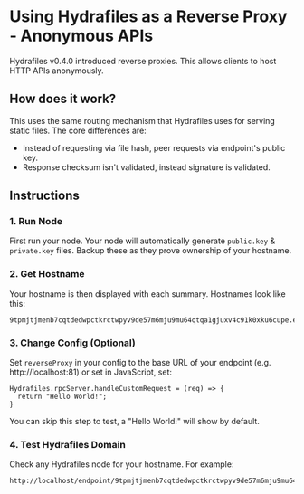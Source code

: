 # Using Hydrafiles as a Reverse Proxy ‐ Anonymous APIs

Hydrafiles v0.4.0 introduced reverse proxies. This allows clients to host HTTP APIs anonymously.

## How does it work?

This uses the same routing mechanism that Hydrafiles uses for serving static files. The core differences are:

- Instead of requesting via file hash, peer requests via endpoint's public key.
- Response checksum isn't validated, instead signature is validated.

## Instructions

### 1. Run Node

First run your node. Your node will automatically generate `public.key` & `private.key` files. Backup these as they prove ownership of your hostname.

### 2. Get Hostname

Your hostname is then displayed with each summary. Hostnames look like this:

```
9tpmjtjmenb7cqtdedwpctkrctwpyv9de57m6mju9mu64qtqa1gjuxv4c91k0xku6cupe.etm62bb4cwv30rbj9n83gjv6atcq2u9ddnjm8mvt9t25jqv4e557cjjadt3n6d3jb1n7e
```

### 3. Change Config (Optional)

Set `reverseProxy` in your config to the base URL of your endpoint (e.g. http://localhost:81) or set in JavaScript, set:

```
Hydrafiles.rpcServer.handleCustomRequest = (req) => {
  return "Hello World!";
}
```

You can skip this step to test, a "Hello World!" will show by default.

### 4. Test Hydrafiles Domain

Check any Hydrafiles node for your hostname. For example:

```
http://localhost/endpoint/9tpmjtjmenb7cqtdedwpctkrctwpyv9de57m6mju9mu64qtqa1gjuxv4c91k0xku6cupe.etm62bb4cwv30rbj9n83gjv6atcq2u9ddnjm8mvt9t25jqv4e557cjjadt3n6d3jb1n7e
```
